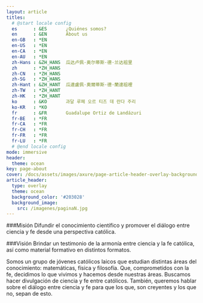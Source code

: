 ```yaml
---
layout: article
titles:
  # @start locale config
  es      : &ES       ¿Quiénes somos?
  en      : &EN       About us
  en-GB   : *EN
  en-US   : *EN
  en-CA   : *EN
  en-AU   : *EN
  zh-Hans : &ZH_HANS  瓜达卢佩·奥尔蒂斯·德·兰达祖里
  zh      : *ZH_HANS
  zh-CN   : *ZH_HANS
  zh-SG   : *ZH_HANS
  zh-Hant : &ZH_HANT  瓜達盧佩·奧爾蒂斯·德·蘭達祖裡
  zh-TW   : *ZH_HANT
  zh-HK   : *ZH_HANT
  ko      : &KO       과달 루페 오르 티즈 데 란다 주리
  ko-KR   : *KO
  fr      : &FR       Guadalupe Ortiz de Landázuri
  fr-BE   : *FR
  fr-CA   : *FR
  fr-CH   : *FR
  fr-FR   : *FR
  fr-LU   : *FR
  # @end locale config
mode: immersive
header:
  theme: ocean
key: page-about
cover: /docs/assets/images/axure/page-article-header-overlay-background-image.jpg
article_header:
  type: overlay
  theme: ocean
  background_color: '#203028'
  background_image:
    src: /imagenes/paginaN.jpg
---
```


###Misión 
Difundir el conocimiento científico y promover el diálogo entre ciencia y fe desde una perspectiva católica.

###Visión 
Brindar un testimonio de la armonía entre ciencia y la fe católica, así como material formativo en distintos formatos.


Somos un grupo de jóvenes católicos laicos que estudian distintas áreas del conocimiento: matemáticas, física y filosofía. Que, comprometidos con la fe, decidimos lo que vivimos y hacemos desde nuestras áreas.
Buscamos hacer divulgación de ciencia y fe entre católicos.
También, queremos hablar sobre el diálogo entre ciencia y fe para que los que, son creyentes y los que no, sepan de esto.


